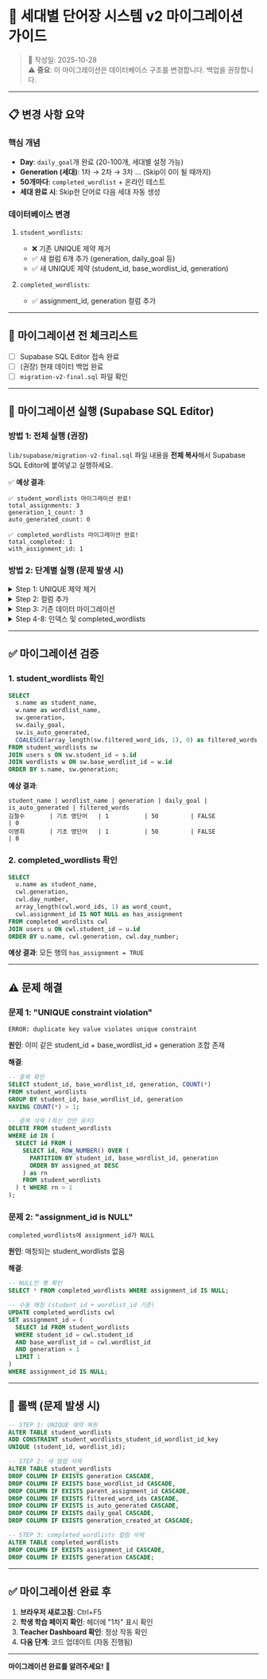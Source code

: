 # 🚀 세대별 단어장 시스템 v2 마이그레이션 가이드

> 📅 작성일: 2025-10-28  
> ⚠️ **중요**: 이 마이그레이션은 데이터베이스 구조를 변경합니다. 백업을 권장합니다.

---

## 📋 변경 사항 요약

### 핵심 개념
- **Day**: `daily_goal`개 완료 (20-100개, 세대별 설정 가능)
- **Generation (세대)**: 1차 → 2차 → 3차 ... (Skip이 0이 될 때까지)
- **50개마다**: `completed_wordlist` + 온라인 테스트
- **세대 완료 시**: Skip한 단어로 다음 세대 자동 생성

### 데이터베이스 변경
1. `student_wordlists`:
   - ❌ 기존 UNIQUE 제약 제거
   - ✅ 새 컬럼 6개 추가 (generation, daily_goal 등)
   - ✅ 새 UNIQUE 제약 (student_id, base_wordlist_id, generation)

2. `completed_wordlists`:
   - ✅ assignment_id, generation 컬럼 추가

---

## 🚨 마이그레이션 전 체크리스트

- [ ] Supabase SQL Editor 접속 완료
- [ ] (권장) 현재 데이터 백업 완료
- [ ] `migration-v2-final.sql` 파일 확인

---

## 📝 마이그레이션 실행 (Supabase SQL Editor)

### 방법 1: 전체 실행 (권장)

`lib/supabase/migration-v2-final.sql` 파일 내용을 **전체 복사**해서 Supabase SQL Editor에 붙여넣고 실행하세요.

✅ **예상 결과**:
```
✅ student_wordlists 마이그레이션 완료!
total_assignments: 3
generation_1_count: 3
auto_generated_count: 0

✅ completed_wordlists 마이그레이션 완료!
total_completed: 1
with_assignment_id: 1
```

### 방법 2: 단계별 실행 (문제 발생 시)

<details>
<summary>Step 1: UNIQUE 제약 제거</summary>

```sql
ALTER TABLE student_wordlists 
DROP CONSTRAINT IF EXISTS student_wordlists_student_id_wordlist_id_key;
```

✅ Success 메시지 확인
</details>

<details>
<summary>Step 2: 컬럼 추가</summary>

```sql
ALTER TABLE student_wordlists 
ADD COLUMN IF NOT EXISTS base_wordlist_id UUID REFERENCES wordlists(id) ON DELETE CASCADE,
ADD COLUMN IF NOT EXISTS generation INT DEFAULT 1 CHECK (generation > 0),
ADD COLUMN IF NOT EXISTS parent_assignment_id UUID REFERENCES student_wordlists(id) ON DELETE SET NULL,
ADD COLUMN IF NOT EXISTS filtered_word_ids INT[],
ADD COLUMN IF NOT EXISTS is_auto_generated BOOLEAN DEFAULT FALSE,
ADD COLUMN IF NOT EXISTS daily_goal INT DEFAULT 50 CHECK (daily_goal BETWEEN 20 AND 100),
ADD COLUMN IF NOT EXISTS generation_created_at TIMESTAMP WITH TIME ZONE;
```

✅ Success 메시지 확인
</details>

<details>
<summary>Step 3: 기존 데이터 마이그레이션</summary>

```sql
UPDATE student_wordlists 
SET 
  base_wordlist_id = COALESCE(base_wordlist_id, wordlist_id),
  generation = COALESCE(generation, 1),
  is_auto_generated = COALESCE(is_auto_generated, FALSE),
  generation_created_at = COALESCE(generation_created_at, assigned_at),
  daily_goal = COALESCE(daily_goal, 50)
WHERE base_wordlist_id IS NULL OR generation IS NULL;
```

✅ "UPDATE X" 메시지 확인 (X = 업데이트된 행 수)
</details>

<details>
<summary>Step 4-8: 인덱스 및 completed_wordlists</summary>

나머지 SQL도 순서대로 실행하세요.
</details>

---

## ✅ 마이그레이션 검증

### 1. student_wordlists 확인
```sql
SELECT 
  s.name as student_name,
  w.name as wordlist_name,
  sw.generation,
  sw.daily_goal,
  sw.is_auto_generated,
  COALESCE(array_length(sw.filtered_word_ids, 1), 0) as filtered_words
FROM student_wordlists sw
JOIN users s ON sw.student_id = s.id
JOIN wordlists w ON sw.base_wordlist_id = w.id
ORDER BY s.name, sw.generation;
```

**예상 결과**:
```
student_name | wordlist_name | generation | daily_goal | is_auto_generated | filtered_words
김철수       | 기초 영단어   | 1          | 50         | FALSE             | 0
이영희       | 기초 영단어   | 1          | 50         | FALSE             | 0
```

### 2. completed_wordlists 확인
```sql
SELECT 
  u.name as student_name,
  cwl.generation,
  cwl.day_number,
  array_length(cwl.word_ids, 1) as word_count,
  cwl.assignment_id IS NOT NULL as has_assignment
FROM completed_wordlists cwl
JOIN users u ON cwl.student_id = u.id
ORDER BY u.name, cwl.generation, cwl.day_number;
```

**예상 결과**: 모든 행의 `has_assignment = TRUE`

---

## ⚠️ 문제 해결

### 문제 1: "UNIQUE constraint violation"
```
ERROR: duplicate key value violates unique constraint
```

**원인**: 이미 같은 student_id + base_wordlist_id + generation 조합 존재

**해결**:
```sql
-- 중복 확인
SELECT student_id, base_wordlist_id, generation, COUNT(*)
FROM student_wordlists
GROUP BY student_id, base_wordlist_id, generation
HAVING COUNT(*) > 1;

-- 중복 삭제 (최신 것만 유지)
DELETE FROM student_wordlists
WHERE id IN (
  SELECT id FROM (
    SELECT id, ROW_NUMBER() OVER (
      PARTITION BY student_id, base_wordlist_id, generation 
      ORDER BY assigned_at DESC
    ) as rn
    FROM student_wordlists
  ) t WHERE rn > 1
);
```

### 문제 2: "assignment_id is NULL"
```
completed_wordlists에 assignment_id가 NULL
```

**원인**: 매칭되는 student_wordlists 없음

**해결**:
```sql
-- NULL인 행 확인
SELECT * FROM completed_wordlists WHERE assignment_id IS NULL;

-- 수동 매칭 (student_id + wordlist_id 기준)
UPDATE completed_wordlists cwl
SET assignment_id = (
  SELECT id FROM student_wordlists 
  WHERE student_id = cwl.student_id 
  AND base_wordlist_id = cwl.wordlist_id
  AND generation = 1
  LIMIT 1
)
WHERE assignment_id IS NULL;
```

---

## 🔄 롤백 (문제 발생 시)

```sql
-- STEP 1: UNIQUE 제약 복원
ALTER TABLE student_wordlists
ADD CONSTRAINT student_wordlists_student_id_wordlist_id_key
UNIQUE (student_id, wordlist_id);

-- STEP 2: 새 컬럼 삭제
ALTER TABLE student_wordlists
DROP COLUMN IF EXISTS generation CASCADE,
DROP COLUMN IF EXISTS base_wordlist_id CASCADE,
DROP COLUMN IF EXISTS parent_assignment_id CASCADE,
DROP COLUMN IF EXISTS filtered_word_ids CASCADE,
DROP COLUMN IF EXISTS is_auto_generated CASCADE,
DROP COLUMN IF EXISTS daily_goal CASCADE,
DROP COLUMN IF EXISTS generation_created_at CASCADE;

-- STEP 3: completed_wordlists 컬럼 삭제
ALTER TABLE completed_wordlists
DROP COLUMN IF EXISTS assignment_id CASCADE,
DROP COLUMN IF EXISTS generation CASCADE;
```

---

## ✅ 마이그레이션 완료 후

1. **브라우저 새로고침**: Ctrl+F5
2. **학생 학습 페이지 확인**: 헤더에 "1차" 표시 확인
3. **Teacher Dashboard 확인**: 정상 작동 확인
4. **다음 단계**: 코드 업데이트 (자동 진행됨)

---

**마이그레이션 완료를 알려주세요!** 🎉

